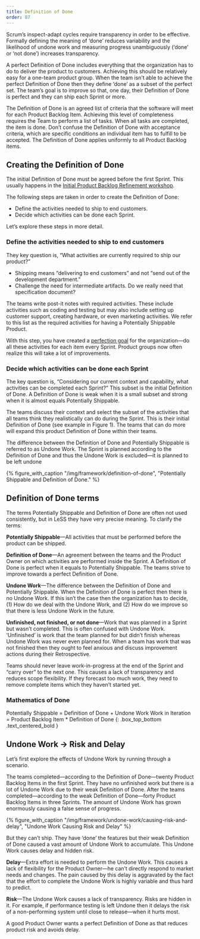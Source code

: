 ```yaml
---
title: Definition of Done
order: 87
---
```


Scrum’s inspect-adapt cycles require transparency in order to be effective. Formally defining the meaning of ‘done’ reduces variability and the likelihood of undone work and measuring progress unambiguously (‘done’ or ‘not done’) increases transparency.

A perfect Definition of Done includes everything that the organization has to do to deliver the product to customers. Achieving this should be relatively easy for a one-team product group. When the team isn’t able to achieve the perfect Definition of Done then they define ‘done’ as a subset of the perfect set. The team’s goal is to improve so that, one day, their Definition of Done is perfect and they can ship each Sprint or more.

The Definition of Done is an agreed list of criteria that the software will meet for each Product Backlog Item. Achieving this level of completeness requires the Team to perform a list of tasks. When all tasks are completed, the item is done. Don’t confuse the Definition of Done with acceptance criteria, which are specific conditions an individual item has to fulfill to be accepted. The Definition of Done applies uniformly to all Product Backlog items.

## Creating the Definition of Done

The initial Definition of Done must be agreed before the first Sprint. This usually happens in the [Initial Product Backlog Refinement workshop](initial-product-backlog-refinement.html).

The following steps are taken in order to create the Definition of Done:
* Define the activities needed to ship to end customers.
* Decide which activities can be done each Sprint.

Let’s explore these steps in more detail.

### Define the activities needed to ship to end customers

They key question is, “What activities are currently required to ship our product?”

* Shipping means “delivering to end customers” and not “send out of the development department.”
* Challenge the need for intermediate artifacts. Do we really need that specification document?

The teams write post-it notes with required activities. These include activities such as coding and testing but may also include setting up customer support, creating hardware, or even marketing activities. We refer to this list as the required activities for having a Potentially Shippable Product.

With this step, you have created a [perfection goal](../principles/continuous-improvement-towards-perfection.html) for the organization—do all these activities for each item every Sprint. Product groups now often realize this will take a lot of improvements.

### Decide which activities can be done each Sprint

The key question is, “Considering our current context and capability, what activities can be completed each Sprint?” This subset is the initial Definition of Done. A Definition of Done is weak when it is a small subset and strong when it is almost equals Potentially Shippable.

The teams discuss their context and select the subset of the activities that all teams think they realistically can do during the Sprint. This is their initial Definition of Done (see example in Figure 1). The teams that can do more will expand this product Definition of Done within their teams.

The difference between the Definition of Done and Potentially Shippable is referred to as Undone Work. The Sprint is planned according to the Definition of Done and thus the Undone Work is excluded—it is planned to be left undone

<div>
  {% figure_with_caption "/img/framework/definition-of-done", "Potentially Shippable and Definition of Done." %}
</div>

## Definition of Done terms

The terms Potentially Shippable and Definition of Done are often not used consistently, but in LeSS they have very precise meaning. To clarify the terms:

**Potentially Shippable**—All activities that must be performed before the product can be shipped.

**Definition of Done**—An agreement between the teams and the Product Owner on which activities are performed inside the Sprint. A Definition of Done is perfect when it equals to Potentially Shippable. The teams strive to improve towards a perfect Definition of Done.

**Undone Work**—The difference between the Definition of Done and Potentially Shippable. When the Definition of Done is perfect then there is no Undone Work. If this isn’t the case then the organization has to decide, (1) How do we deal with the Undone Work, and (2) How do we improve so that there is less Undone Work in the future.

**Unfinished, not finished, or not done**—Work that was planned in a Sprint but wasn’t completed. This is often confused with Undone Work. ‘Unfinished’ is work that the team planned for but didn’t finish whereas Undone Work was never even planned for. When a team has work that was not finished then they ought to feel anxious and discuss improvement actions during their Retrospective.

Teams should never leave work-in-progress at the end of the Sprint and “carry over” to the next one. This causes a lack of transparency and reduces scope flexibility. If they forecast too much work, they need to remove complete items which they haven’t started yet.

### Mathematics of Done

Potentially Shippable = Definition of Done + Undone Work
Work in Iteration = Product Backlog Item * Definition of Done
{: .box_top_bottom  .text_centered_bold }

## Undone Work -> Risk and Delay

Let’s first explore the effects of Undone Work by running through a scenario.

The teams completed—according to the Definition of Done—twenty Product Backlog Items in the first Sprint. They have no unfinished work but there is a lot of Undone Work due to their weak Definition of Done. After the teams completed—according to the weak Definition of Done—forty Product Backlog Items in three Sprints. The amount of Undone Work has grown enormously causing a false sense of progress.

<div>
  {% figure_with_caption "/img/framework/undone-work/causing-risk-and-delay", "Undone Work Causing Risk and Delay" %}
</div>

But they can’t ship. They have ‘done’ the features but their weak Definition of Done caused a vast amount of Undone Work to accumulate. This Undone Work causes delay and hidden risk.

**Delay**—Extra effort is needed to perform the Undone Work. This causes a lack of flexibility for the Product Owner—he can’t directly respond to market needs and changes. The pain caused by this delay is aggravated by the fact that the effort to complete the Undone Work is highly variable and thus hard to predict.

**Risk**—The Undone Work causes a lack of transparency. Risks are hidden in it. For example, if performance testing is left Undone then it delays the risk of a non-performing system until close to release—when it hurts most.

A good Product Owner wants a perfect Definition of Done as that reduces product risk and avoids delay.